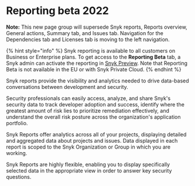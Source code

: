 # Reporting beta 2022

**Note:** This new page group will supersede Snyk reports, Reports overview, General actions, Summary tab, and Issues tab. Navigation for the Dependencies tab and Licenses tab is moving to the left navigation.

{% hint style="info" %}
Snyk reporting is available to all customers on Business or Enterprise plans. To get access to the **Reporting Beta** tab, a Snyk admin can activate the reporting in [Snyk Preview](https://docs.snyk.io/features/user-and-group-management/managing-settings/snyk-preview). Note that Reporting Beta is not available in the EU or with Snyk Private Cloud.
{% endhint %}

Snyk reports provide the visibility and analytics needed to drive data-based conversations between development and security.

Security professionals can easily access, analyze, and share Snyk's security data to track developer adoption and success, identify where the greatest amount of risk lies to prioritize remediation effectively, and understand the overall risk posture across the organization's application portfolio.

Snyk Reports offer analytics across all of your projects, displaying detailed and aggregated data about projects and issues. Data displayed in each report is scoped to the Snyk Organization or Group in which you are working.

Snyk Reports are highly flexible, enabling you to display specifically selected data in the appropriate view in order to answer key security questions.

